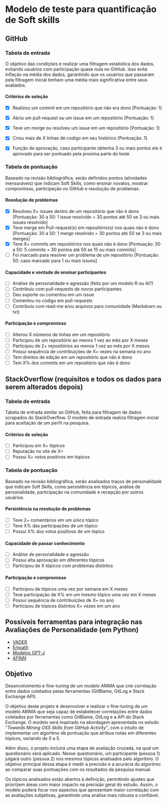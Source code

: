 # Modelo de teste para quantificação de Soft skills

## GitHub

### Tabela de entrada
O objetivo das condições é realizar uma filtragem estatística dos dados, evitando usuários com participação quase nula no GitHub. Isso evita inflação na média dos dados, garantindo que os usuários que passaram pela filtragem inicial tenham uma média mais significativa entre seus avaliados.

#### Critérios de seleção
- [X] Realizou um commit em um repositório que não era dono [Pontuação: 1]
- [X] Abriu um pull-request ou um issue em um repositório  [Pontuação: 1]
- [X] Teve um merge ou resolveu um issue em um repositório  [Pontuação: 1]
- [X] Criou mais de X linhas de codigo em seu histórico [Pontuação: 1]

- [X] Função de aprovação, caso participante obtenha 3 ou mais pontos ele é aprovado para ser pontuado pela proxima parte do teste

### Tabela de pontuação
Baseado na revisão bibliográfica, serão definidos pontos (atividades mensuráveis) que indicam Soft Skills, como ensinar novatos, mostrar compromisso, participação no GitHub e resolução de problemas.

#### Resolução de problemas
- [x] Resolveu X+ issues dentro de um repositório que não é dono  [Pontuação: 30 a 50: 1 issue resolvido = 30 pontos até 50 se 3 ou mais issues resolvido]
- [x] Teve merge em Pull-request(s) em repositório(s) nos quais não é dono [Pontuação: 30 a 50: 1 merge resolvido = 30 pontos até 50 se 3 ou mais merges]
- [x] Teve X+ commits em repositórios nos quais não é dono [Pontuação: 30 a 50: 5 commits = 30 pontos até 50 se 15 ou mais commits]
- [ ] Foi marcado para resolver um problema de um repositório [Pontuação: 50: caso marcado para 1 ou mais issues]

#### Capacidade e vontade de ensinar participantes
- [ ] Análise de personalidade e agressão (feito por um modelo R ou AI?)
- [ ] Contribuiu com pull-requests de novos participantes
- [ ] Deu suporte ou comentou em um issue
- [ ] Comentou no código em pull-requests
- [ ] Contribuiu com read-me e/ou arquivos para comunidade (Markdown ou txt)

#### Participação e compromisso
- [ ] Alterou X números de linhas em um repositório
- [ ] Participou de um repositório ao menos 1 vez ao mês por X meses
- [ ] Participou de 2+ repositórios ao menos 1 vez ao mês por X meses
- [ ] Possui sequência de contribuições de X+ vezes na semana no ano
- [ ] Tem direitos de edição em um repositório que não é dono
- [ ] Tem X% dos commits em um repositório que não é dono

## StackOverflow   (requisitos e todos os dados para serem alterados depois)

### Tabela de entrada
Tabela de entrada similar ao GitHub, feita para filtragem de dados scrapados do StackOverflow. O modelo de entrada realiza filtragem inicial para aceitação de um perfil na pesquisa.

#### Critérios de seleção
- [ ] Participou em X+ tópicos
- [ ] Reputação no site de X+
- [ ] Possui X+ votos positivos em tópicos

### Tabela de pontuação
Baseado na revisão bibliográfica, serão analisados traços de personalidade que indicam Soft Skills, como persistência em tópicos, análise de personalidade, participação na comunidade e recepção por outros usuários.

#### Persistência na resolução de problemas
- [ ] Teve 2+ comentários em um único tópico
- [ ] Teve X% das participações de um tópico
- [ ] Possui X% dos votos positivos de um tópico

#### Capacidade de passar conhecimento
- [ ] Análise de personalidade e agressão
- [ ] Possui alta aprovação em diferentes tópicos
- [ ] Participou de X tópicos com problemas distintos

#### Participação e compromisso
- [ ] Participou de tópicos uma vez por semana em X meses
- [ ] Teve participação de X% em um mesmo tópico uma vez em X meses
- [ ] Possui sequência de contribuições de X+ no ano
- [ ] Participou de tópicos distintos X+ vezes em um ano

## Possíveis ferramentas para integração nas Avaliações de Personalidade (em Python)
- [VADER](https://github.com/cjhutto/vaderSentiment)
- [Empath](https://github.com/Ejhfast/empath-client)
- [Modelos GPT-J](https://github.com/EleutherAI/gpt-neo)
- [AFINN](https://github.com/fnielsen/afinn)

## Objetivo
Desenvolvimento e fine-tuning de um modelo ARIMA que crie correlação entre dados coletados pelas ferramentas (GitBlame, GitLog e Stack Exchange API).

O objetivo deste projeto é desenvolver e realizar o fine-tuning de um modelo ARIMA que seja capaz de estabelecer correlações entre dados coletados por ferramentas como GitBlame, GitLog e a API do Stack Exchange. O modelo será inspirado na abordagem apresentada no estudo *"Towards Mining OSS Skills from GitHub Activity"*, com o intuito de implementar um algoritmo de pontuação que atribua notas em diferentes tópicos, variando de 0 a 5.

Além disso, o projeto incluirá uma etapa de avaliação cruzada, na qual um questionário será aplicado. Nesse questionário, um participante (pessoa 1) julgará outro (pessoa 2) nos mesmos tópicos analisados pelo algoritmo. O objetivo principal dessa etapa é medir a precisão e a acurácia do algoritmo ao comparar suas pontuações com os resultados da pesquisa manual.

Os tópicos analisados estão abertos à definição, permitindo ajustes que priorizem áreas com maior impacto na precisão geral do estudo. Assim, o modelo poderá focar nos aspectos que apresentam maior correlação com as avaliações subjetivas, garantindo uma análise mais robusta e confiável.
